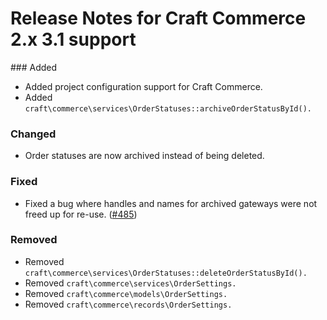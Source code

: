 # Release Notes for Craft Commerce 2.x 3.1 support

### Added
- Added project configuration support for Craft Commerce.
- Added `craft\commerce\services\OrderStatuses::archiveOrderStatusById().`

### Changed
- Order statuses are now archived instead of being deleted.

### Fixed
- Fixed a bug where handles and names for archived gateways were not freed up for re-use. ([#485](https://github.com/craftcms/commerce/issues/485))

### Removed
- Removed `craft\commerce\services\OrderStatuses::deleteOrderStatusById().`
- Removed `craft\commerce\services\OrderSettings.`
- Removed `craft\commerce\models\OrderSettings.`
- Removed `craft\commerce\records\OrderSettings.`


